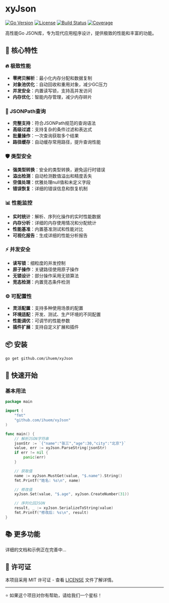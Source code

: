 # xyJson

[![Go Version](https://img.shields.io/badge/go-%3E%3D1.21-blue.svg)](https://golang.org/)
[![License](https://img.shields.io/badge/license-MIT-green.svg)](LICENSE)
[![Build Status](https://img.shields.io/badge/build-passing-brightgreen.svg)](#)
[![Coverage](https://img.shields.io/badge/coverage-95%25-brightgreen.svg)](#)

高性能Go JSON库，专为现代应用程序设计，提供极致的性能和丰富的功能。

## 🚀 核心特性

### 🔥 极致性能
- **零拷贝解析**：最小化内存分配和数据复制
- **对象池优化**：自动回收和重用对象，减少GC压力
- **并发安全**：内置读写锁，支持高并发访问
- **内存优化**：智能内存管理，减少内存碎片

### 🎯 JSONPath查询
- **完整支持**：符合JSONPath规范的查询语法
- **高级过滤**：支持复杂的条件过滤和表达式
- **批量操作**：一次查询获取多个结果
- **路径缓存**：自动缓存常用路径，提升查询性能

### 🛡️ 类型安全
- **强类型转换**：安全的类型转换，避免运行时错误
- **溢出检测**：自动检测数值溢出和精度丢失
- **空值处理**：优雅处理null值和未定义字段
- **错误恢复**：详细的错误信息和恢复机制

### 📊 性能监控
- **实时统计**：解析、序列化操作的实时性能数据
- **内存分析**：详细的内存使用情况和分配统计
- **性能基准**：内置基准测试和性能对比
- **可视化报告**：生成详细的性能分析报告

### ⚡ 并发安全
- **读写锁**：细粒度的并发控制
- **原子操作**：关键路径使用原子操作
- **无锁设计**：部分操作采用无锁算法
- **竞态检测**：内置竞态条件检测

### ⚙️ 可配置性
- **灵活配置**：支持多种使用场景的配置
- **环境适配**：开发、测试、生产环境的不同配置
- **性能调优**：可调节的性能参数
- **插件扩展**：支持自定义扩展和插件

## 📦 安装

```bash
go get github.com/ihuem/xyJson
```

## 🚀 快速开始

### 基本用法

```go
package main

import (
    "fmt"
    "github.com/ihuem/xyJson"
)

func main() {
    // 解析JSON字符串
    jsonStr := `{"name":"张三","age":30,"city":"北京"}`
    value, err := xyJson.ParseString(jsonStr)
    if err != nil {
        panic(err)
    }

    // 获取值
    name := xyJson.MustGet(value, "$.name").String()
    fmt.Printf("姓名: %s\n", name)

    // 修改值
    xyJson.Set(value, "$.age", xyJson.CreateNumber(31))

    // 序列化回JSON
    result, _ := xyJson.SerializeToString(value)
    fmt.Printf("修改后: %s\n", result)
}
```

## 📚 更多功能

详细的文档和示例正在完善中...

## 📄 许可证

本项目采用 MIT 许可证 - 查看 [LICENSE](LICENSE) 文件了解详情。

---

⭐ 如果这个项目对你有帮助，请给我们一个星标！